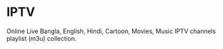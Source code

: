 # IPTV
Online Live Bangla, English, Hindi, Cartoon, Movies, Music IPTV channels playlist (m3u) collection.
